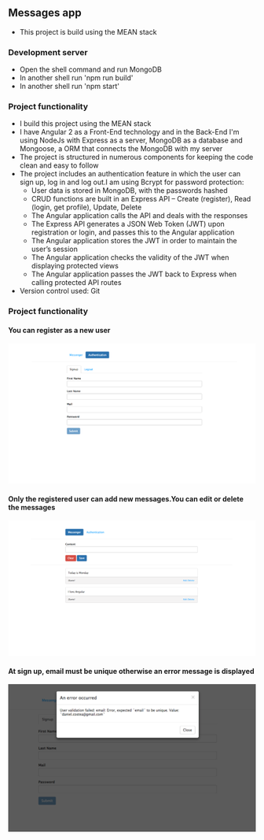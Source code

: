 ## Messages app

* This project is  build using the MEAN stack

### Development server

 * Open the shell command and run MongoDB
 * In another shell run 'npm run build'
 * In another shell run 'npm start'

### Project functionality

* I build this project using the MEAN stack
* I have Angular 2 as a Front-End technology and in the Back-End I'm using NodeJs with Express as a server, MongoDB as a database  and Mongoose, a ORM that connects the MongoDB with my server
* The project is structured in numerous components for keeping the code clean and easy to follow  
* The project includes an authentication feature in which the user can sign up, log in and log out.I am using Bcrypt for password protection:
  * User data is stored in MongoDB, with the passwords hashed
  * CRUD functions are built in an Express API – Create (register), Read (login, get profile), Update, Delete
  * The Angular application calls the API and deals with the responses
  * The Express API generates a JSON Web Token (JWT) upon registration or login, and passes this to the Angular application
  * The Angular application stores the JWT in order to maintain the user’s session
  * The Angular application checks the validity of the JWT when displaying protected views
  * The Angular application passes the JWT back to Express when calling protected API routes
* Version control used: Git

### Project functionality

#### You can register as a new user

![new-user](images/authentication-panel.png)


#### Only the registered user can add new messages.You can edit or delete the messages

![new-message](images/dashboard.png)

#### At sign up, email must be unique otherwise an error message is displayed

![error-message](images/unique-email.png)
